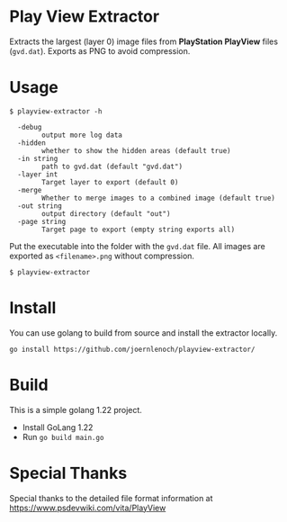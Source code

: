 # Play View Extractor

Extracts the largest (layer 0) image files from **PlayStation PlayView** files (`gvd.dat`). Exports as PNG to avoid compression.

# Usage

```
$ playview-extractor -h

  -debug
        output more log data
  -hidden
        whether to show the hidden areas (default true)
  -in string
        path to gvd.dat (default "gvd.dat")
  -layer int
        Target layer to export (default 0)
  -merge
        Whether to merge images to a combined image (default true)
  -out string
        output directory (default "out")
  -page string
        Target page to export (empty string exports all)

```

Put the executable into the folder with the `gvd.dat` file. All images are exported as `<filename>.png` without 
compression.

```
$ playview-extractor  
```

# Install 

You can use golang to build from source and install the extractor locally.

```
go install https://github.com/joernlenoch/playview-extractor/
```

# Build

This is a simple golang 1.22 project.

- Install GoLang 1.22
- Run `go build main.go`

# Special Thanks

Special thanks to the detailed file format information at https://www.psdevwiki.com/vita/PlayView

